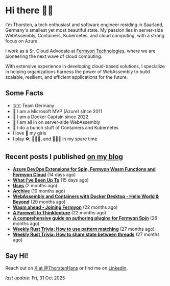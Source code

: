 # Hi there 👋🏼

I'm Thorsten, a tech enthusiast and software engineer residing in Saarland, Germany's smallest yet most beautiful state. My passion lies in server-side WebAssembly, Containers, Kubernetes, and cloud computing, with a strong focus on Azure.

I work as a Sr. Cloud Advocate at [Fermyon Technologies](https://fermyon.com), where we are pioneering the next wave of cloud computing.

With extensive experience in developing cloud-based solutions, I specialize in helping organizations harness the power of WebAssembly to build scalable, resilient, and efficient applications for the future.

## Some Facts

- 🇩🇪 Team Germany
- 🔷 I am a Microsoft MVP (Azure) since 2011
- 🔷 I am a Docker Captain since 2022
- 💜 I am all in on server-side WebAssembly
- 🐳 I do a bunch stuff of Containers and Kubernetes
- I love 💞 my girls
- I play ⚽️, 🏃🏻‍♂️, and 🚴🏼‍♂️ in my spare time

## Recent posts I published [on my blog](https://thorsten-hans.com)

- **[Azure DevOps Extensions for Spin, Fermyon Wasm Functions and Fermyon Cloud](https://www.thorsten-hans.com/azure-devops-extensions-for-spin-fc-and-fwf/)** (14 days ago)
- **[What I’ve Been Up To](https://www.thorsten-hans.com/whats-ive-been-up-to/)** (15 days ago)
- **[Uses](https://www.thorsten-hans.com/uses/)** (2 months ago)
- **[Archive](https://www.thorsten-hans.com/archive/)** (10 months ago)
- **[WebAssembly and Containers with Docker Desktop - Hello World & Beyond](https://www.thorsten-hans.com/webassembly-and-containers-with-docker-desktop-hello-world-and-beyond/)** (20 months ago)
- **[Wasm ahead - Joining Fermyon](https://www.thorsten-hans.com/wasm-ahead-joining-fermyon/)** (22 months ago)
- **[A Farewell to Thinktecture](https://www.thorsten-hans.com/farewell-to-thinktecture/)** (22 months ago)
- **[A comprehensive guide on authoring plugins for Fermyon Spin](https://www.thorsten-hans.com/comprehensive-guide-on-authoring-plugins-for-fermyon-spin/)** (26 months ago)
- **[Weekly Rust Trivia: How to use pattern matching](https://www.thorsten-hans.com/weekly-rust-trivia-pattern-matching/)** (27 months ago)
- **[Weekly Rust Trivia: How to share state between threads](https://www.thorsten-hans.com/weekly-rust-trivia-share-state-between-threads/)** (27 months ago)

## Say Hi!

Reach out on [X at @ThorstenHans](https://twitter.com/ThorstenHans) or find me on [LinkedIn](https://linkedin.com/in/ThorstenHans).

_last update_: Fri, 31 Oct 2025

